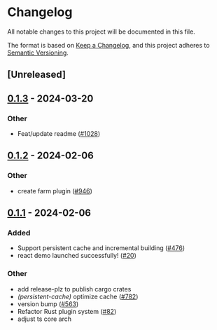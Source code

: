 # Changelog
All notable changes to this project will be documented in this file.

The format is based on [Keep a Changelog](https://keepachangelog.com/en/1.0.0/),
and this project adheres to [Semantic Versioning](https://semver.org/spec/v2.0.0.html).

## [Unreleased]

## [0.1.3](https://github.com/ErKeLost/farm/compare/farmfe_macro_cache_item-v0.1.2...farmfe_macro_cache_item-v0.1.3) - 2024-03-20

### Other
- Feat/update readme ([#1028](https://github.com/ErKeLost/farm/pull/1028))

## [0.1.2](https://github.com/farm-fe/farm/compare/farmfe_macro_cache_item-v0.1.1...farmfe_macro_cache_item-v0.1.2) - 2024-02-06

### Other
- create farm plugin ([#946](https://github.com/farm-fe/farm/pull/946))

## [0.1.1](https://github.com/farm-fe/farm/compare/farmfe_macro_cache_item-v0.1.0...farmfe_macro_cache_item-v0.1.1) - 2024-02-06

### Added
- Support persistent cache and incremental building ([#476](https://github.com/farm-fe/farm/pull/476))
- react demo launched successfully! ([#20](https://github.com/farm-fe/farm/pull/20))

### Other
- add release-plz to publish cargo crates
- *(persistent-cache)* optimize cache ([#782](https://github.com/farm-fe/farm/pull/782))
- version bump ([#563](https://github.com/farm-fe/farm/pull/563))
- Refactor Rust plugin system ([#82](https://github.com/farm-fe/farm/pull/82))
- adjust ts core arch
